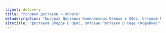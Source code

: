 ```yaml
---
layout: delivery
title: "Условия доставки и оплаты"
metadescription: "Быстрая Доставка Комплексных Обедов в ОФис. Оптовые Мелкооптовые поставки Продуктов Питания для Кафе Кофейни."
sitetitle: "Доставка Обедов В Офис, Оптовые Поставки В Кафе (Кофейню)"
---
```



